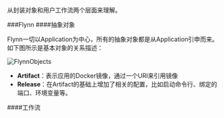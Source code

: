 从封装对象和用户工作流两个层面来理解。

###Flynn
####抽象对象

Flynn一切以Application为中心，所有的抽象对象都是从Application引申而来。如下图所示是基本对象的关系描述：

![FlynnObjects][1]

  [1]: https://raw.githubusercontent.com/tragicjun/tragicjun.github.io/master/images/FlynnObjects.png

* **Artifact**：表示应用的Docker镜像，通过一个URI来引用镜像
* **Release**：在Artifact的基础上增加了相关的配置，比如启动命令行、绑定的端口、环境变量等。
  
####工作流

